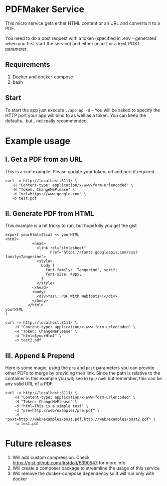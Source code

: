 PDFMaker Service
==

This micro service gets either HTML content or an URL and converts it to a PDF.

You need to do a post request with a token (specified in .env - generated when you first start the service) and either an `url` or a `html` POST parameter.

Requirements
--
1. Docker and docker-compose
2. bash

Start
--

To start the app just execute `./app up -d` - You will be asked to specify the HTTP port your app will bind to as well as a token. You can keep the defaults.. but.. not really recommended.

Example usage
==
I. Get a PDF from an URL
--
This is a curl example. Please update your token, url and port if required.
```
curl -v http://localhost:8111/ \
   -H "Content-type: application/x-www-form-urlencoded" \
   -H "Token: ChangeMePlease" \
   -d "url=https://www.google.com" \
   -o test.pdf
```

II. Generate PDF from HTML
--
This example is a bit tricky to run, but hopefully you get the gist
```
export yourHtml=$(cat << yourHTML 
<html>
            <head>
              <link rel="stylesheet"
                    href="https://fonts.googleapis.com/css?family=Tangerine">
              <style>
                body {
                  font-family: 'Tangerine', serif;
                  font-size: 48px;
                }
              </style>
            </head>
            <body>
              <div>Yas\! PDF With Webfonts\!</div>
            </body>
          </html>
yourHTML
)

curl -v http://localhost:8111/ \
	-H "Content-type: application/x-www-form-urlencoded" \
	-H "Token: ChangeMePlease" \
	-d "html=$yourHtml" \
	-o test2.pdf
```

III. Append & Prepend
--
Here is some magic, using the `pre` and `post` parameters you can provide other PDFs to merge by providing their link. Since the path is relative to the container in this example you wil; see `http://web` but remember, this can be any valid URL of a PDF.
```
curl -v http://localhost:8111/ \
	-H "Content-type: application/x-www-form-urlencoded" \
	-H "Token: ChangeMePlease" \
	-d "html=This is a simple test" \
	-d "pre=http://web/examples/pre.pdf" \
	-d "post=http://web/examples/post.pdf,http://web/examples/post2.pdf" \
	-o test.pdf
```

Future releases
==
1. Will add custom compression. Check https://gist.github.com/firstdoit/6390547 for more info
2. Will create a composer package to streamline the usage of this service 
3. Will remove the docker-compose dependency so it will run only with docker